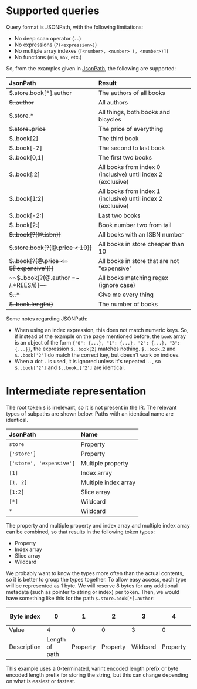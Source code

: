 # Supported queries

Query format is JSONPath, with the following limitations:

- No deep scan operator (`..`)
- No expressions (`?(<expression>)`)
- No multiple array indexes (`[<number>, <number> (, <number>)]`)
- No functions (`min`, `max`, etc.)

So, from the examples given in [JsonPath](https://github.com/json-path/JsonPath#path-examples), the following are
supported:

| JsonPath | Result |
| :------- | :----- |
| $.store.book[*].author| The authors of all books     |
| ~~$..author~~                   | All authors                         |
| $.store.*                  | All things, both books and bicycles  |
| ~~$.store..price~~             | The price of everything         |
| $..book[2]                 | The third book                      |
| $..book[-2]                 | The second to last book            |
| $..book[0,1]               | The first two books               |
| $..book[:2]                | All books from index 0 (inclusive) until index 2 (exclusive) |
| $..book[1:2]                | All books from index 1 (inclusive) until index 2 (exclusive) |
| $..book[-2:]                | Last two books                   |
| $..book[2:]                | Book number two from tail          |
| ~~$..book\[?(@.isbn)]~~          | All books with an ISBN number         |
| ~~$.store.book\[?(@.price < 10)]~~ | All books in store cheaper than 10  |
| ~~$..book[?(@.price <= $\['expensive'])]~~ | All books in store that are not "expensive"  |
| ~~$..book\[?(@.author =~ /.*REES/i)]~~ | All books matching regex (ignore case)  |
| ~~$..*~~                        | Give me every thing
| ~~$..book.length()~~                 | The number of books                      |

Some notes regarding JSONPath:
- When using an index expression, this does not match numeric keys. So, if instead of the example on the page mentioned
before, the `book` array is an object of the form `{"0": {...}, "1": {...}, "2": {...}, "3": {...}}`, the expression
`$..book[2]` matches nothing. `$..book.2` and `$..book['2']` do match the correct key, but doesn't work on indices.
- When a dot `.` is used, it is ignored unless it's repeated `..`, so `$..book['2']` and `$..book.['2']` are identical.

# Intermediate representation

The root token `$` is irrelevant, so it is not present in the IR. The relevant types of subpaths are shown below. Paths
with an identical name are identical.

| JsonPath | Name |
| :------- | :--- |
| `store`  | Property |
| `['store']` | Property |
| `['store', 'expensive']` | Multiple property |
| `[1]` | Index array |
| `[1, 2]` | Multiple index array |
| `[1:2]` | Slice array|
| `[*]` | Wildcard |
| `*` | Wildcard |

The property and multiple property and index array and multiple index array can be combined, so that results in the
following token types:
- Property
- Index array
- Slice array
- Wildcard

We probably want to know the types more often than the actual contents, so it is better to group the types together. To
allow easy access, each type will be represented as 1 byte. We will reserve 8 bytes for any additional metadata (such
as pointer to string or index) per token. Then, we would have something like this for the path `$.store.book[*].author`:

| Byte index  | 0              | 1        | 2        | 3        | 4        | 5-12             | 13-20           | 21-28 | 29-36             | 37-42   | 43-47  | 48-54    |
|-------------|----------------|----------|----------|----------|----------|------------------|-----------------|-------|-------------------|---------|--------|----------|
| Value       | 4              | 0        | 0        | 3        | 0        | 37               | 43              | 0     | 48                | “store” | “book” | “author” |
| Description | Length of path | Property | Property | Wildcard | Property | Pointer to store | Pointer to book | Empty | Pointer to author |         |        |          |

This example uses a 0-terminated, varint encoded length prefix or byte encoded length prefix for storing the string, but
this can change depending on what is easiest or fastest.
